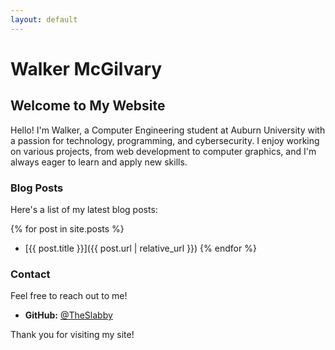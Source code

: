 ```yaml
---
layout: default
---
```


# Walker McGilvary

## Welcome to My Website

Hello! I'm Walker, a Computer Engineering student at Auburn University with a passion for technology, programming, and cybersecurity. I enjoy working on various projects, from web development to computer graphics, and I'm always eager to learn and apply new skills.


### Blog Posts

Here's a list of my latest blog posts:

{% for post in site.posts %}
  - [{{ post.title }}]({{ post.url | relative_url }})
{% endfor %}

### Contact

Feel free to reach out to me!

- **GitHub:** [@TheSlabby](https://github.com/TheSlabby)

Thank you for visiting my site!
